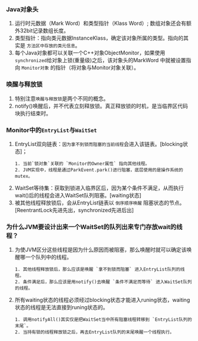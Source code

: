 ### Java对象头
1. 运行时元数据（Mark Word）和类型指针（Klass Word）; 数组对象还会有额外32bit记录数组长度。
2. 类型指针：指向类元数据InstanceKlass，确定该对象所属的类型。指向的其实是 `方法区中存放的类元信息`。
3. 每个Java对象都可以关联一个C++对象ObjectMonitor，如果使用`synchronized`给对象上锁(重量级)之后，该对象头的MarkWord 中就被设置指向 `Monitor对象` 的指针（将对象与Monitor对象关联）。

### 唤醒与释放锁
1. 特别注意`唤醒与释放锁`是两个不同的概念。
2. notify()唤醒后，并不代表立刻释放锁。真正释放锁的时机，是当临界区代码块执行结束时。

### Monitor中的`EntryList`与`WaitSet`
1. EntryList双向链表：`因为拿不到锁而阻塞的当前线程`会进入该链表。[blocking状态]；
   ```
   1. 当前`锁对象`关联的 `Monitor的Owner属性` 指向其他线程。
   2. JVM实现中，线程是通过ParkEvent.park()进行阻塞，底层使用的是操作系统的mutex。
   ```
2. WaitSet等待集：获取到锁进入临界区后，因为某个条件不满足，从而执行wait()后的线程会进入WaitSet队列阻塞。[waiting状态]
3. 被其他线程释放锁后，会从EntryList链表以 `倒序顺序唤醒` 阻塞状态的节点。[ReentrantLock先进先出，synchronized先进后出]

### 为什么JVM要设计出来一个WaitSet的队列出来专门存放wait的线程？
1. 为使JVM区分这些线程是因为什么原因而被阻塞，那么唤醒时就可以确定该唤醒哪一个队列中的线程。
    ```
    1. 其他线程释放锁后，那么应该是唤醒 `拿不到锁而阻塞` 进入EntryList队列的线程。
    2. 条件满足后，那么应该是用notify()去唤醒 `条件不满足而等待` 进入WaitSet队列的线程。
    ```
2. 所有waiting状态的线程必须经过blocking状态才能进入runing状态，waiting状态的线程是无法直接到runing状态的。
    ```
    1. 调用notifyAll()其实仅是把WaitSet当中所有阻塞线程转移到 `EntryList队列的末尾`。
    2. 当持有锁的线程释放锁之后，再去EntryList队列的末尾唤醒一个线程执行。
    ```